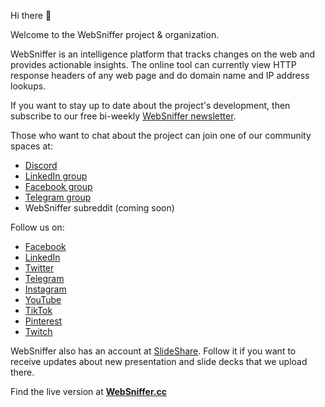 Hi there 👋

Welcome to the WebSniffer project & organization.

WebSniffer is an intelligence platform that tracks changes on the web and provides actionable insights. The online tool can currently view HTTP response headers of any web page and do domain name and IP address lookups. 

If you want to stay up to date about the project's development, then subscribe to our free bi-weekly [WebSniffer newsletter](https://websniffer.substack.com/?showWelcome=true).

Those who want to chat about the project can join one of our community spaces at:
- [Discord](https://websniffer.cc/discord)
- [LinkedIn group](https://www.linkedin.com/groups/12674327/)
- [Facebook group](https://www.facebook.com/groups/2238585586464598/)
- [Telegram group](https://t.me/+TeiUpJ-Ir8x3LOI4)
- WebSniffer subreddit (coming soon)

Follow us on:
- [Facebook](https://www.facebook.com/WebSnifferHQ/)
- [LinkedIn](https://www.linkedin.com/company/websniffer/)
- [Twitter](https://twitter.com/WebSnifferHQ)
- [Telegram](https://t.me/websniffer)
- [Instagram](https://www.instagram.com/websnifferhq/)
- [YouTube](https://www.youtube.com/channel/UCHtLNbdagCIfir1ulloAEhQ?sub_confirmation=1)
- [TikTok](https://www.tiktok.com/@websnifferhq)
- [Pinterest](https://www.pinterest.com/WebSnifferHQ/)
- [Twitch](https://www.twitch.tv/websnifferhq)

WebSniffer also has an account at [SlideShare](https://www.slideshare.net/WebSniffer). Follow it if you want to receive updates about new presentation and slide decks that we upload there.

Find the live version at **[WebSniffer.cc](https://websniffer.cc/)**
